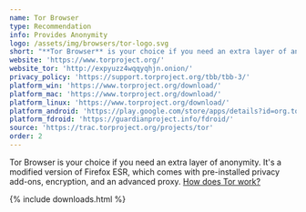 ```yaml
---
name: Tor Browser
type: Recommendation
info: Provides Anonymity
logo: /assets/img/browsers/tor-logo.svg
short: "**Tor Browser** is your choice if you need an extra layer of anonymity. It’s a modified version of Firefox ESR, which comes with pre-installed privacy add-ons, encryption, and an advanced proxy. [How does Tor work?](https://write.privacytools.io/my-thoughts-on-security/slicing-onions-part-1-myth-busting-tor)"
website: 'https://www.torproject.org/'
website_tor: 'http://expyuzz4wqqyqhjn.onion/'
privacy_policy: 'https://support.torproject.org/tbb/tbb-3/'
platform_win: 'https://www.torproject.org/download/'
platform_mac: 'https://www.torproject.org/download/'
platform_linux: 'https://www.torproject.org/download/'
platform_android: 'https://play.google.com/store/apps/details?id=org.torproject.torbrowser'
platform_fdroid: 'https://guardianproject.info/fdroid/'
source: 'https://trac.torproject.org/projects/tor'
order: 2
---
```

Tor Browser is your choice if you need an extra layer of anonymity. It's a modified version of Firefox ESR, which comes with pre-installed privacy add-ons, encryption, and an advanced proxy. [How does Tor work?](https://write.privacytools.io/my-thoughts-on-security/slicing-onions-part-1-myth-busting-tor)

{% include downloads.html %}
